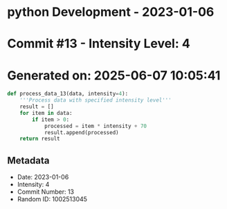 ﻿# python Development - 2023-01-06
# Commit #13 - Intensity Level: 4
# Generated on: 2025-06-07 10:05:41
```python
def process_data_13(data, intensity=4):
    '''Process data with specified intensity level'''
    result = []
    for item in data:
        if item > 0:
            processed = item * intensity + 70
            result.append(processed)
    return result
```
## Metadata
- Date: 2023-01-06
- Intensity: 4
- Commit Number: 13
- Random ID: 1002513045
